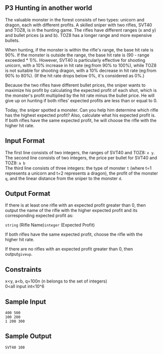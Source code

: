 ## P3 Hunting in another world ##
The valuable monster in the forest consists of two types: unicorn and dragon, each with different profits. A skilled sniper with two rifles, SVT40 and TOZ8, is in the hunting game. The rifles have different ranges (x and y) and bullet prices (a and b). TOZ8 has a longer range and more expensive bullets.<br>

When hunting, if the monster is within the rifle's range, the base hit rate is 90%. If the monster is outside the range, the base hit rate is (90 - range exceeded * 1)%. However, SVT40 is particularly effective for shooting unicorn, with a 10% increase in hit rate (eg:from 90% to 100%), while TOZ8 is not suitable for shooting dragon, with a 10% decrease in hit rate (eg:from 90% to 80%). (If the hit rate drops below 0%, it's considered as 0%.)<br>

Because the two rifles have different bullet prices, the sniper wants to maximize his profit by calculating the expected profit of each shot, which is the monster's profit multiplied by the hit rate minus the bullet price. He will give up on hunting if both rifles' expected profits are less than or equal to 0.<br>

Today, the sniper spotted a monster. Can you help him determine which rifle has the highest expected profit? Also, calculate what his expected profit is. If both rifles have the same expected profit, he will choose the rifle with the higher hit rate.<br>
## Input Format ##
The first line consists of two integers, the ranges of SVT40 and TOZ8: `x y`.<br>
The second line consists of two integers, the price per bullet for SVT40 and TOZ8: `a b`<br>
The third line consists of three integers: the type of monster `t` (where t=1 represents a unicorn and t=2 represents a dragon), the profit of the monster `q`, and the linear distance from the sniper to the monster `d`. <br>
## Output Format ##
If there is at least one rifle with an expected profit greater than 0, then output the name of the rifle with the higher expected profit and its corresponding expected profit as:<br>

`string` (Rifle Name)`integer` (Expected Profit)

If both rifles have the same expected profit, choose the rifle with the <br>higher hit rate.

If there are no rifles with an expected profit greater than 0, then output`giveup`.<br>
## Constraints ##
x<y, a<b, q=100n (n belongs to the set of integers)<br>
0<all input int<10^6<br>
## Sample Input ##
```
400 500
100 200
1 200 300
```
## Sample Output ##
```
SVT40 100
```